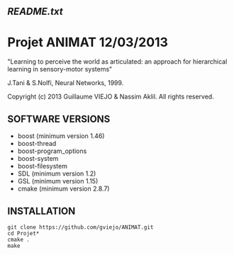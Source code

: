 *README.txt*
------------------------------------------------

# Projet ANIMAT  12/03/2013
"Learning to perceive the world as articulated: an approach for hierarchical learning in sensory-motor systems"

J.Tani & S.Nolfi, Neural Networks, 1999.

Copyright (c) 2013 Guillaume VIEJO & Nassim Aklil. All rights reserved.

SOFTWARE VERSIONS
-------------------------------

 * boost (minimum version 1.46)			
 * boost-thread
 * boost-program_options
 * boost-system
 * boost-filesystem
 * SDL (minimum version 1.2)
 * GSL (minimum version 1.15)
 * cmake (minimum version 2.8.7)

	
INSTALLATION 
-------------------------------

	git clone https://github.com/gviejo/ANIMAT.git
	cd Projet*
	cmake .
	make

